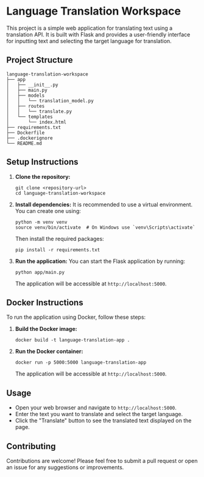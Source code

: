 # Language Translation Workspace

This project is a simple web application for translating text using a translation API. It is built with Flask and provides a user-friendly interface for inputting text and selecting the target language for translation.

## Project Structure

```
language-translation-workspace
├── app
│   ├── __init__.py
│   ├── main.py
│   ├── models
│   │   └── translation_model.py
│   ├── routes
│   │   └── translate.py
│   └── templates
│       └── index.html
├── requirements.txt
├── Dockerfile
├── .dockerignore
└── README.md
```

## Setup Instructions

1. **Clone the repository:**
   ```
   git clone <repository-url>
   cd language-translation-workspace
   ```

2. **Install dependencies:**
   It is recommended to use a virtual environment. You can create one using:
   ```
   python -m venv venv
   source venv/bin/activate  # On Windows use `venv\Scripts\activate`
   ```
   Then install the required packages:
   ```
   pip install -r requirements.txt
   ```

3. **Run the application:**
   You can start the Flask application by running:
   ```
   python app/main.py
   ```
   The application will be accessible at `http://localhost:5000`.

## Docker Instructions

To run the application using Docker, follow these steps:

1. **Build the Docker image:**
   ```
   docker build -t language-translation-app .
   ```

2. **Run the Docker container:**
   ```
   docker run -p 5000:5000 language-translation-app
   ```
   The application will be accessible at `http://localhost:5000`.

## Usage

- Open your web browser and navigate to `http://localhost:5000`.
- Enter the text you want to translate and select the target language.
- Click the "Translate" button to see the translated text displayed on the page.

## Contributing

Contributions are welcome! Please feel free to submit a pull request or open an issue for any suggestions or improvements.